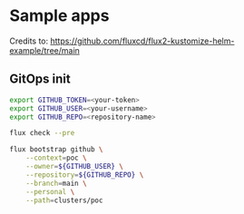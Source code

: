 # Sample apps
Credits to: https://github.com/fluxcd/flux2-kustomize-helm-example/tree/main

## GitOps init

```bash
export GITHUB_TOKEN=<your-token>
export GITHUB_USER=<your-username>
export GITHUB_REPO=<repository-name>

flux check --pre

flux bootstrap github \
    --context=poc \
    --owner=${GITHUB_USER} \
    --repository=${GITHUB_REPO} \
    --branch=main \
    --personal \
    --path=clusters/poc
```

